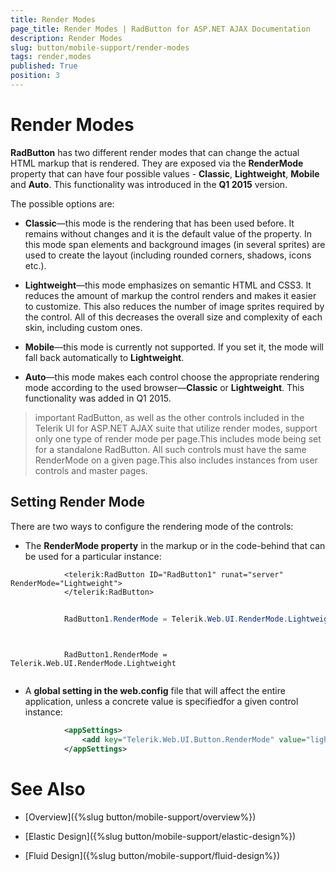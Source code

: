 ```yaml
---
title: Render Modes
page_title: Render Modes | RadButton for ASP.NET AJAX Documentation
description: Render Modes
slug: button/mobile-support/render-modes
tags: render,modes
published: True
position: 3
---
```


# Render Modes



**RadButton** has two different render modes that can change the actual HTML markup that is rendered.	They are exposed via the **RenderMode** property that can have four	possible values - **Classic**, **Lightweight**, **Mobile** and **Auto**.	This functionality was introduced in the **Q1 2015** version.

The possible options are:

* **Classic**—this mode is the rendering that has been used before. It remains without changes and it is the default value of the property.	In this mode span elements and background images (in several sprites) are used to create the layout (including rounded corners, shadows, icons etc.).

* **Lightweight**—this mode emphasizes on semantic HTML and CSS3. It reduces the amount of markup the control renders	and makes it easier to customize. This also reduces the number of image sprites required by the control.	All of this decreases the overall size and complexity of each skin, including custom ones.

* **Mobile**—this mode is currently not supported. If you set it, the mode will fall back automatically to **Lightweight**.

* **Auto**—this mode makes each control choose the appropriate rendering mode according to the used	browser—**Classic** or **Lightweight**. This functionality was added in Q1 2015.

>important RadButton, as well as the other controls included in the Telerik UI for ASP.NET AJAX suite that utilize render modes, support only one type of render mode per page.This includes mode being set for a standalone RadButton. All such controls must have the same RenderMode on a given page.This also includes instances from user controls and master pages.
>


## Setting Render Mode

There are two ways to configure the rendering mode of the controls:

* The **RenderMode property** in the markup or in the code-behind that can be used for a particular instance:

````ASPNET
			<telerik:RadButton ID="RadButton1" runat="server" RenderMode="Lightweight">
			</telerik:RadButton>
````





````C#
	
			RadButton1.RenderMode = Telerik.Web.UI.RenderMode.Lightweight;
	
````
````VB.NET
	
			RadButton1.RenderMode = Telerik.Web.UI.RenderMode.Lightweight
	
````


* A **global setting in the web.config** file that will affect the entire application, unless a concrete value is specifiedfor a given control instance:

````XML
			<appSettings>
				<add key="Telerik.Web.UI.Button.RenderMode" value="lightweight" />
			</appSettings>
````



# See Also

 * [Overview]({%slug button/mobile-support/overview%})

 * [Elastic Design]({%slug button/mobile-support/elastic-design%})

 * [Fluid Design]({%slug button/mobile-support/fluid-design%})
